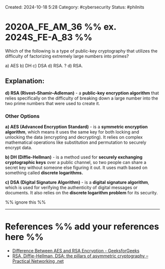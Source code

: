 Created: 2024-10-18 5:28
Category: #cybersecurity
Status: #philnits



# 2020A_FE_AM_36 %% ex. 2024S_FE-A_83 %%

Which of the following is a type of public-key cryptography that utilizes the difficulty of factorizing extremely large numbers into primes?

a) AES
b) DH
c) DSA
d) RSA.
?
d) RSA.
## **Explanation:**

**d) RSA (Rivest–Shamir–Adleman)** -  a **public-key encryption algorithm** that relies specifically on the difficulty of breaking down a large number into the two prime numbers that were used to create it.
### Other Options

**a) AES (Advanced Encryption Standard)** - is a **symmetric encryption algorithm**, which means it uses the same key for both locking and unlocking the data (encrypting and decrypting). It relies on complex mathematical operations like substitution and permutation to securely encrypt data.

**b) DH (Diffie-Hellman)** - is a method used for **securely exchanging cryptographic keys** over a public channel, so two people can share a secret key without someone else figuring it out. It uses math based on something called **discrete logarithms.**

**c) DSA (Digital Signature Algorithm)** - is a **digital signature algorithm**, which is used for verifying the authenticity of digital messages or documents. It also relies on the **discrete logarithm problem** for its security.

%% ignore this %%
<!--SR:!2025-03-08,11,270-->
---









# References %% add your references here %%
- [Difference Between AES and RSA Encryption - GeeksforGeeks](https://www.geeksforgeeks.org/difference-between-aes-and-rsa-encryption/)
- [RSA, Diffie-Hellman, DSA: the pillars of asymmetric cryptography – Practical Networking .net](https://www.practicalnetworking.net/practical-tls/rsa-diffie-hellman-dsa-asymmetric-cryptography-explained/#:~:text=The%20Diffie-Hellman%20(DH),only%20be%20used%20for%20Signatures.)
